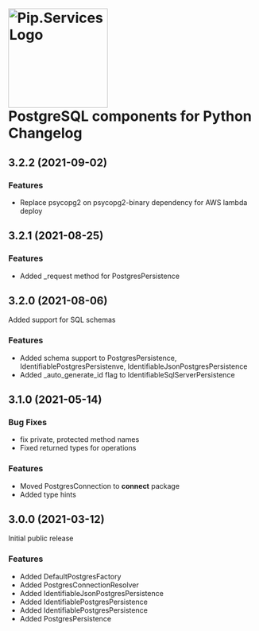 # <img src="https://uploads-ssl.webflow.com/5ea5d3315186cf5ec60c3ee4/5edf1c94ce4c859f2b188094_logo.svg" alt="Pip.Services Logo" width="200"> <br/> PostgreSQL components for Python Changelog

## <a name="3.2.2"></a> 3.2.2 (2021-09-02)

### Features
* Replace psycopg2 on psycopg2-binary dependency for AWS lambda deploy

## <a name="3.2.1"></a> 3.2.1 (2021-08-25)

### Features
* Added _request method for PostgresPersistence

## <a name="3.2.0"></a> 3.2.0 (2021-08-06)

Added support for SQL schemas

### Features
* Added schema support to PostgresPersistence, IdentifiablePostgresPersistenve, IdentifiableJsonPostgresPersistence
* Added _auto_generate_id flag to IdentifiableSqlServerPersistence

## <a name="3.1.0"></a> 3.1.0 (2021-05-14)

### Bug Fixes
* fix private, protected method names
* Fixed returned types for operations

### Features
* Moved PostgresConnection to **connect** package
* Added type hints

## <a name="3.0.0"></a> 3.0.0 (2021-03-12) 

Initial public release

### Features
* Added DefaultPostgresFactory
* Added PostgresConnectionResolver
* Added IdentifiableJsonPostgresPersistence
* Added IdentifiablePostgresPersistence
* Added IdentifiablePostgresPersistence
* Added PostgresPersistence